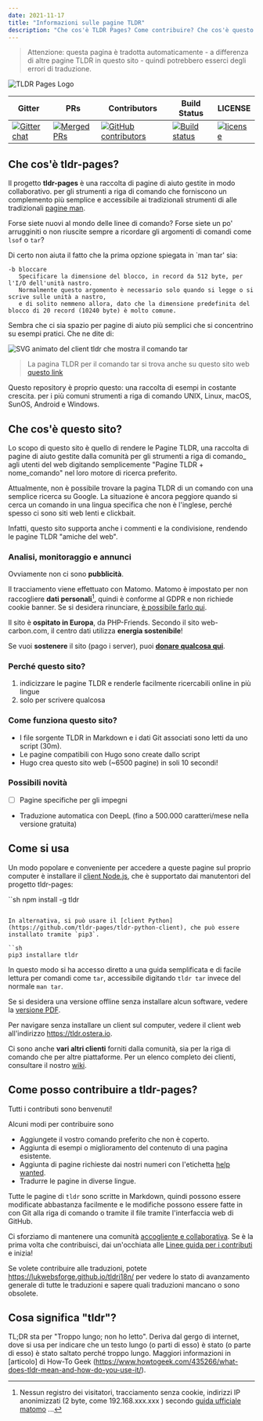 ```yaml
---
date: 2021-11-17
title: "Informazioni sulle pagine TLDR"
description: "Che cos'è TLDR Pages? Come contribuire? Che cos'è questo sito?"
---
```


> Attenzione: questa pagina è tradotta automaticamente - a differenza di altre pagine TLDR in questo sito - quindi potrebbero esserci degli errori di traduzione.

![TLDR Pages Logo](/tldr-logo.png)

|Gitter|PRs|Contributors|Build Status|LICENSE|
|---|---|---|---|---|
[![Gitter chat][gitter-image]][gitter-url]|[![Merged PRs][prs-merged-image]][prs-merged-url]|[![GitHub contributors][contributors-image]][contributors-url]|[![Build status][github-actions-image]][github-actions-url]|[![license][license-image]][license-url]

[github-actions-url]: https://github.com/tldr-pages/tldr/actions
[github-actions-image]: https://img.shields.io/github/workflow/status/tldr-pages/tldr/CI.svg
[gitter-url]: https://gitter.im/tldr-pages/tldr
[gitter-image]: https://img.shields.io/badge/chat-on_gitter-deeppink
[prs-merged-url]: https://github.com/tldr-pages/tldr/pulls?q=is:pr+is:merged
[prs-merged-image]: https://img.shields.io/github/issues-pr-closed-raw/tldr-pages/tldr.svg?label=merged+PRs&color=green
[contributors-url]: https://github.com/tldr-pages/tldr/graphs/contributors
[contributors-image]: https://img.shields.io/github/contributors-anon/tldr-pages/tldr.svg
[license-url]: https://github.com/tldr-pages/tldr/blob/main/LICENSE.md
[license-image]: https://img.shields.io/badge/license-CC_BY_4.0-blue.svg
</div>






## Che cos'è tldr-pages?

Il progetto **tldr-pages** è una raccolta di pagine di aiuto gestite in modo collaborativo.
per gli strumenti a riga di comando che forniscono un complemento più semplice e accessibile ai tradizionali strumenti di
alle tradizionali [pagine man](https://en.wikipedia.org/wiki/Man_page).

Forse siete nuovi al mondo delle linee di comando? Forse siete un po' arrugginiti o non riuscite sempre a ricordare gli argomenti di comandi come `lsof` o `tar`?

Di certo non aiuta il fatto che la prima opzione spiegata in `man tar' sia:

```
-b bloccare
   Specificare la dimensione del blocco, in record da 512 byte, per l'I/O dell'unità nastro.
   Normalmente questo argomento è necessario solo quando si legge o si scrive sulle unità a nastro,
   e di solito nemmeno allora, dato che la dimensione predefinita del blocco di 20 record (10240 byte) è molto comune.
```

Sembra che ci sia spazio per pagine di aiuto più semplici che si concentrino su esempi pratici.
Che ne dite di:

![SVG animato del client tldr che mostra il comando tar](/tldr-tar.svg)

> La pagina TLDR per il comando tar si trova anche su questo sito web [questo link]("common/tar")

Questo repository è proprio questo: una raccolta di esempi in costante crescita.
per i più comuni strumenti a riga di comando UNIX, Linux, macOS, SunOS, Android e Windows.

## Che cos'è questo sito?

Lo scopo di questo sito è quello di rendere le Pagine TLDR, una raccolta di pagine di aiuto gestite dalla comunità
per gli strumenti a riga di comando_ agli utenti del web digitando semplicemente "Pagine TLDR + nome_comando" nel loro motore di ricerca preferito.

Attualmente, non è possibile trovare la pagina TLDR di un comando con una semplice ricerca su Google. La situazione è ancora peggiore quando si cerca un comando in una lingua specifica che non è l'inglese, perché spesso ci sono siti web lenti e clickbait.

Infatti, questo sito supporta anche i commenti e la condivisione, rendendo le pagine TLDR "amiche del web". 

### Analisi, monitoraggio e annunci

Ovviamente non ci sono **pubblicità**. 

Il tracciamento viene effettuato con Matomo. Matomo è impostato per non raccogliere **dati personali**[^1], quindi è conforme al GDPR e non richiede cookie banner. Se si desidera rinunciare, [è possibile farlo qui](https://stats.bortox.it/index.php?module=CoreAdminHome&action=optOut&language=it).

Il sito è **ospitato in Europa**, da PHP-Friends. Secondo il sito web-carbon.com, il centro dati utilizza **energia sostenibile**!

Se vuoi **sostenere** il sito (pago i server), puoi [**donare qualcosa qui**](https://bortox.it/contribuisci-cs-en).

### Perché questo sito?

1. indicizzare le pagine TLDR e renderle facilmente ricercabili online in più lingue
2. solo per scrivere qualcosa

### Come funziona questo sito?

* I file sorgente TLDR in Markdown e i dati Git associati sono letti da uno script (30m).
* Le pagine compatibili con Hugo sono create dallo script
* Hugo crea questo sito web (~6500 pagine) in soli 10 secondi!

### Possibili novità

- [ ] Pagine specifiche per gli impegni
- Traduzione automatica con DeepL (fino a 500.000 caratteri/mese nella versione gratuita)


## Come si usa

Un modo popolare e conveniente per accedere a queste pagine sul proprio computer
è installare il [client Node.js](https://github.com/tldr-pages/tldr-node-client),
che è supportato dai manutentori del progetto tldr-pages:

``sh
npm install -g tldr
```

In alternativa, si può usare il [client Python](https://github.com/tldr-pages/tldr-python-client), che può essere installato tramite `pip3`.

``sh
pip3 installare tldr
```

In questo modo si ha accesso diretto a una guida semplificata e di facile lettura per comandi come `tar`,
accessibile digitando `tldr tar` invece del normale `man tar`.

Se si desidera una versione offline senza installare alcun software,
vedere la [versione PDF](https://tldr.sh/assets/tldr-book.pdf).

Per navigare senza installare un client sul computer,
vedere il client web all'indirizzo <https://tldr.ostera.io>.

Ci sono anche **vari altri clienti** forniti dalla comunità,
sia per la riga di comando che per altre piattaforme.
Per un elenco completo dei clienti, consultare il nostro [wiki](https://github.com/tldr-pages/tldr/wiki/tldr-pages-clients).


## Come posso contribuire a tldr-pages?

Tutti i contributi sono benvenuti!

Alcuni modi per contribuire sono

- Aggiungete il vostro comando preferito che non è coperto.
- Aggiunta di esempi o miglioramento del contenuto di una pagina esistente.
- Aggiunta di pagine richieste dai nostri numeri con l'etichetta [help wanted](https://github.com/tldr-pages/tldr/issues?q=is%3Aopen+è%3Aissue+label%3A%22help+wanted%22).
- Tradurre le pagine in diverse lingue.

Tutte le pagine di `tldr` sono scritte in Markdown, quindi possono essere modificate abbastanza facilmente e le modifiche possono essere fatte in
con Git alla riga di comando o tramite il file
tramite l'interfaccia web di GitHub.

Ci sforziamo di mantenere una comunità [accogliente e collaborativa](https://github.com/tldr-pages/tldr/blob/main/GOVERNANCE.md).
Se è la prima volta che contribuisci, dai un'occhiata alle [Linee guida per i contributi](https://github.com/tldr-pages/tldr/blob/main/CONTRIBUTING.md) e inizia!

Se volete contribuire alle traduzioni, potete <https://lukwebsforge.github.io/tldri18n/>
per vedere lo stato di avanzamento generale di tutte le traduzioni e sapere quali traduzioni mancano o sono obsolete.

## Cosa significa "tldr"?

TL;DR sta per "Troppo lungo; non ho letto".
Deriva dal gergo di internet, dove si usa per indicare che un testo lungo (o parti di esso) è stato
(o parte di esso) è stato saltato perché troppo lungo.
Maggiori informazioni in [articolo] di How-To Geek (https://www.howtogeek.com/435266/what-does-tldr-mean-and-how-do-you-use-it/).

[^1]: Nessun registro dei visitatori, tracciamento senza cookie, indirizzi IP anonimizzati (2 byte, come 192.168.xxx.xxx ) secondo [guida ufficiale matomo](https://matomo.org/faq/new-to-piwik/how-do-i-use-matomo-analytics-without-consent-or-cookie-banner/) ... 